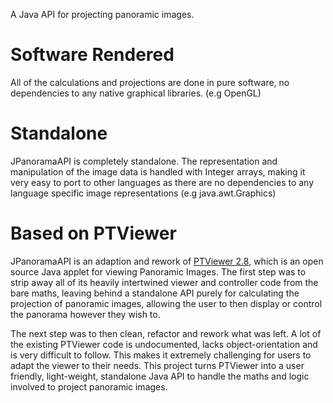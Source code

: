 A Java API for projecting panoramic images.

# Software Rendered
All of the calculations and projections are done in pure software, no dependencies to any native graphical libraries. (e.g OpenGL)

# Standalone
JPanoramaAPI is completely standalone. The representation and manipulation of the image data is handled with Integer arrays, making it very easy to port to other languages as there are no dependencies to any language specific image representations (e.g java.awt.Graphics)






# Based on PTViewer
JPanoramaAPI is an adaption and rework of [PTViewer 2.8](http://www.fsoft.it/panorama/PTViewer.htm), which is an open source Java applet for viewing Panoramic Images.  The first step was to strip away all of its heavily intertwined viewer and controller code from the bare maths, leaving behind a standalone API purely for calculating the projection of panoramic images, allowing the user to then display or control the panorama however they wish to.

The next step was to then clean, refactor and rework what was left. 
A lot of the existing PTViewer code is undocumented, lacks object-orientation and is very difficult to follow.  This makes it extremely challenging for users to adapt the viewer to their needs.  This project turns PTViewer into a user friendly, light-weight, standalone Java API to handle the maths and logic involved to project panoramic images.
